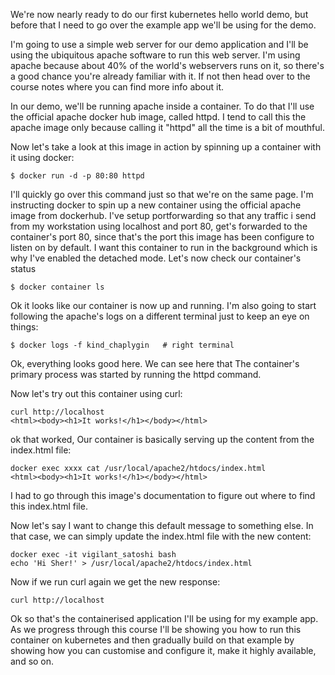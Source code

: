 We're now nearly ready to do our first kubernetes hello world demo, but before that I need to go over the example app we'll be using for the demo.

I'm going to use a simple web server for our demo application and I'll be using the ubiquitous apache software to run this web server. I'm using apache because about 40% of the world's webservers runs on it, so there's a good chance you're already familiar with it. If not then head over to the course notes where you can find more info about it.


In our demo, we'll be running apache inside a container. To do that I'll use the official apache docker hub image, called httpd. I tend to call this the apache image only because calling it "httpd" all the time is a bit of mouthful.

Now let's take a look at this image in action by spinning up a container with it using docker:

```
$ docker run -d -p 80:80 httpd
```

I'll quickly go over this command just so that we're on the same page. I'm instructing docker to spin up a new container using the official apache image from dockerhub. I've setup portforwarding so that any traffic i send from my workstation using localhost and port 80, get's forwarded to the container's port 80, since that's the port this image has been configure to listen on by default. I want this container to run in the background which is why I've enabled the detached mode. Let's now check our container's status


```
$ docker container ls
```

Ok it looks like our container is now up and running. I'm also going to start following the apache's logs on a different terminal just to keep an eye on things:

```
$ docker logs -f kind_chaplygin   # right terminal
```

Ok, everything looks good here. We can see here that The container's primary process was started by running the httpd command.

Now let's try out this container using curl:

```
curl http://localhost
<html><body><h1>It works!</h1></body></html>
```

ok that worked, Our container is basically serving up the content from the index.html file:

```
docker exec xxxx cat /usr/local/apache2/htdocs/index.html
<html><body><h1>It works!</h1></body></html>
```

I had to go through this image's documentation to figure out where to find this index.html file.

Now let's say I want to change this default message to something else. In that case, we can simply update the index.html file with the new content:

```
docker exec -it vigilant_satoshi bash
echo 'Hi Sher!' > /usr/local/apache2/htdocs/index.html
```

Now if we run curl again we get the new response:

```
curl http://localhost
```

Ok so that's the containerised application I'll be using for my example app. As we progress through this course I'll be showing you how to run this container on kubernetes and then gradually build on that example by showing how you can customise and configure it, make it highly available, and so on.


